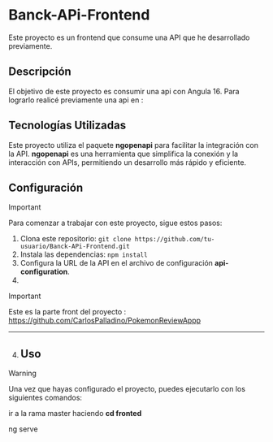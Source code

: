 # Banck-APi-Frontend

Este proyecto es un frontend que consume una API que he desarrollado previamente.

## Descripción

El objetivo de este proyecto es consumir una api con  Angula 16. Para lograrlo realicé previamente una api en  :



## Tecnologías Utilizadas

Este proyecto utiliza el paquete **ngopenapi** para facilitar la integración con la API. **ngopenapi** es una herramienta que simplifica la conexión y la interacción con APIs, permitiendo un desarrollo más rápido y eficiente.
## Configuración
> [!IMPORTANT]
> Para comenzar a trabajar con este proyecto, sigue estos pasos:

1. Clona este repositorio: `git clone https://github.com/tu-usuario/Banck-APi-Frontend.git`
2. Instala las dependencias: `npm install`
3. Configura la URL de la API en el archivo de configuración **api-configuration**.
4. 
> [!IMPORTANT]  
> Este es la parte front del proyecto  : https://github.com/CarlosPalladino/PokemonReviewAppp


****
4. ## Uso
> [!WARNING]
> Una vez que hayas configurado el proyecto, puedes ejecutarlo con los siguientes comandos:


ir a la rama master haciendo **cd fronted**

ng serve
